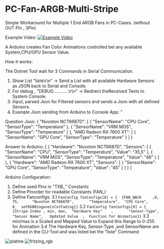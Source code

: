 # PC-Fan-ARGB-Multi-Stripe
Simple Workaround for Multiple 1 End ARGB Fans in PC-Cases. (without OUT Pin , 3Pin) 

Example Video: [![Example Video]()](https://www.youtube.com/shorts/zQxECo8_se8)

A Arduino creates Fan Color Animations controlled bei any available System,CPU/GPU Sensor Value.

How it works:

The Dotnet Tool wait for 3 Commands in Serial Communication.

1. Show List "liste\r\n" -> Send a List with all available Hardware Sensors as JSON back to Serial and Console.
2. For debug , "DEBUG............\r\n" -> Redirect theReceived Texts to System Console.
3. Input, parsed Json for Filtered sensors and sends a Json with all defined Sensors.
4. Example Json sending from Arduino to Console App: "

Question Json:
{
  "Nuvoton NCT6687D": [
    {
      "SensorName": "CPU Core",
      "SensorType": "Temperature"
    },
    {
      "SensorName": "VRM MOS",
      "SensorType": "Temperature"
    }
  ],
  "AMD Radeon RX 7600 XT": [
    {
      "SensorName": "GPU Core",
      "SensorType": "Temperature"
    }
  ]
}

Answer to Arduino: [
  {
    "Hardware": "Nuvoton NCT6687D",
    "Sensors": [
      {
        "SensorName": "CPU",
        "SensorType": "Temperature",
        "Value": "35,5"
      },
      {
        "SensorName": "VRM MOS",
        "SensorType": "Temperature",
        "Value": "46"
      }
    ]
  },
  {
    "Hardware": "AMD Radeon RX 7600 XT",
    "Sensors": [
      {
        "SensorName": "GPU Core",
        "SensorType": "Temperature",
        "Value": "45"
      }
    ]
  }
]

Arduino Configuration:

1. Define used Pins in "TXB_" Constants
2. Define Pinorder for readable Constants (FAN_)
3. Define Fanconfigs:
3.1 ```FanConfig fanConfigs[8] = {  {FAN_BACK     ,0, 75,      "Nuvoton NCT6687D",       "Temperature",  "CPU Core",                    0,  setRGBRingoneColorFading}}```
3.2 ```FanConfig fanConfigs[8] = {  {Stripe-Index , min, max,  "Hardware Key"    ,       "Sensor-Type",  "Sensor Name",   Updated Value  ,  Function for Animation}}```
3.3 min/max is a Scaled and Mapped Value to Expand this Range to 0-255 for Animation
3.4 The Hardware Key, Sensor-Type ,and SensorName are defined in the CLI-Tool and was listed bei the "liste" Command 

![platine](https://github.com/user-attachments/assets/48abebe9-8365-444c-a97c-e301bdfea8fd)
![fritzing_rgb](https://github.com/user-attachments/assets/fc334b93-069c-4e9f-a7b8-2eccac0a516a)


